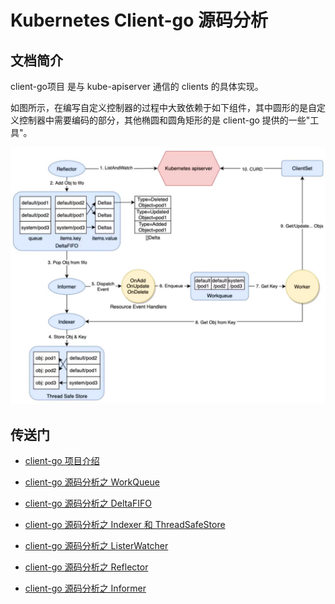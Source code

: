 # Kubernetes Client-go 源码分析


## 文档简介

client-go项目 是与 kube-apiserver 通信的 clients 的具体实现。

如图所示，在编写自定义控制器的过程中大致依赖于如下组件，其中圆形的是自定义控制器中需要编码的部分，其他椭圆和圆角矩形的是 client-go 提供的一些"工具"。

![编写自定义控制器依赖的组件](./images/编写自定义控制器依赖的组件.jpg)


## 传送门

- [client-go 项目介绍](./01-client-go项目介绍.md)

- [client-go 源码分析之 WorkQueue](./02-client-go源码分析之WorkQueue.md)

- [client-go 源码分析之 DeltaFIFO](./03-client-go源码分析之DeltaFIFO.md)

- [client-go 源码分析之 Indexer 和 ThreadSafeStore](./04-client-go源码分析之Indexer与ThreadSafeStore.md)

- [client-go 源码分析之 ListerWatcher](./05-client-go源码分析之ListerWatcher.md)

- [client-go 源码分析之 Reflector](./06-client-go源码分析之Reflector.md)

- [client-go 源码分析之 Informer](./07-client-go源码分析之Informer.md)